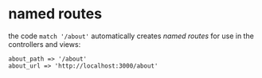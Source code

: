 ---
---
# named routes

the code `match '/about'` automatically creates *named routes* for use in the controllers and views:

```
about_path => '/about'
about_url => 'http://localhost:3000/about'
```
